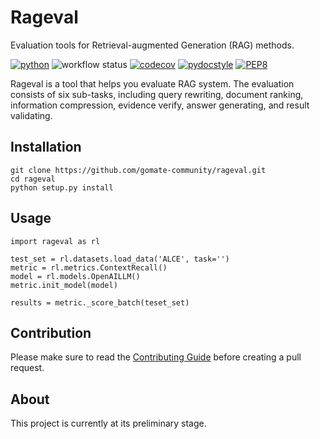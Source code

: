 # Rageval

Evaluation tools for Retrieval-augmented Generation (RAG) methods.

[![python](https://img.shields.io/badge/Python-3.8.18-3776AB.svg?style=flat&logo=python&logoColor=white)](https://www.python.org)
![workflow status](https://github.com/gomate-community/rageval/actions/workflows/makefile.yml/badge.svg)
[![codecov](https://codecov.io/gh/gomate-community/rageval/graph/badge.svg?token=AH4DNR46HL)](https://codecov.io/gh/gomate-community/rageval)
[![pydocstyle](https://img.shields.io/badge/pydocstyle-enabled-AD4CD3)](http://www.pydocstyle.org/en/stable/)
[![PEP8](https://img.shields.io/badge/code%20style-pep8-orange.svg)](https://www.python.org/dev/peps/pep-0008/)

Rageval is a tool that helps you evaluate RAG system. The evaluation consists of six sub-tasks, including query rewriting, document ranking, information compression, evidence verify, answer generating, and result validating.


## Installation

```
git clone https://github.com/gomate-community/rageval.git
cd rageval
python setup.py install
```
## Usage

```
import rageval as rl

test_set = rl.datasets.load_data('ALCE', task='')
metric = rl.metrics.ContextRecall()
model = rl.models.OpenAILLM()
metric.init_model(model)

results = metric._score_batch(teset_set)

```

## Contribution

Please make sure to read the [Contributing Guide](./CONTRIBUTING.md) before creating a pull request.

## About

This project is currently at its preliminary stage.
